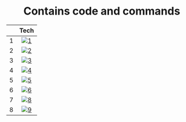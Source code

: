<h1 align="center">Contains code and commands</h1>

<div align="center">

| | Tech |
|:--:|:--:|
|1|[![1](https://user-images.githubusercontent.com/51878265/170855710-89ffccee-3127-4edf-abd2-c3149460d6f9.png)](/Bash/README.md)|
|2|[![2](https://user-images.githubusercontent.com/51878265/170855709-3df1fa2c-264e-4884-b230-8a4fcdc4fa93.png)]()|
|3|[![3](https://user-images.githubusercontent.com/51878265/170855716-def8be6a-cc10-4f63-ba7f-c4fb6c9140a5.png)](/Docker/README.md)|
|4|[![4](https://user-images.githubusercontent.com/51878265/170855711-8aa0cd29-b436-4c50-9dd6-15c70ff46066.png)](/Git/README.md)|
|5|[![5](https://user-images.githubusercontent.com/51878265/170855722-08819e40-a60f-420a-b355-4a1421afa805.png)](/Kubernetes/README.md)|
|6|[![6](https://user-images.githubusercontent.com/51878265/170855717-02a110a5-7d34-4a6e-a53c-9ab9c8181421.png)](/Node/README.md)|
|7|[![8](https://user-images.githubusercontent.com/51878265/170855713-cae90fcf-8ab5-4441-8ffc-dde7d904a0e7.png)](/YAML/README.md)|
|8|[![9](https://user-images.githubusercontent.com/51878265/170855721-ddff3953-9855-419b-9025-2dcf17ccbca2.png)](Random/README.md)|

</div>
